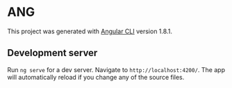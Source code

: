 # ANG

This project was generated with [Angular CLI](https://github.com/angular/angular-cli) version 1.8.1.

## Development server

Run `ng serve` for a dev server. Navigate to `http://localhost:4200/`. The app will automatically reload if you change any of the source files.

